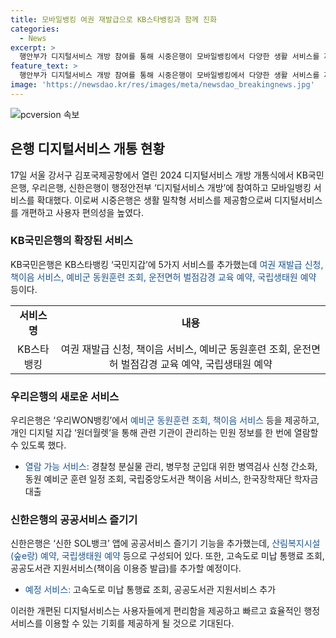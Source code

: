 ```yaml
---
title: 모바일뱅킹 여권 재발급으로 KB스타뱅킹과 함께 진화
categories:
  - News
excerpt: >
  행안부가 디지털서비스 개방 참여를 통해 시중은행이 모바일뱅킹에서 다양한 생활 서비스를 제공한다. KB국민은행은 여권 재발급, 책이음, 예비군 훈련 조회 등 5가지 서비스를 추가했고, 우리은행과 신한은행도 다양한 서비스를 확대했다. 이로써 행정안전부의 민간 앱에서도 편리하게 이용 가능한 서비스가 확대되며, 시민들의 생활에 편의를 제공한다. KB국민은행은 여권 재발급 신청을 통해 새로운 기능을 제공하며, 이를 행정안전부 장관이 직접 시연하기도 했다.
feature_text: >
  행안부가 디지털서비스 개방 참여를 통해 시중은행이 모바일뱅킹에서 다양한 생활 서비스를 제공한다. KB국민은행은 여권 재발급, 책이음, 예비군 훈련 조회 등 5가지 서비스를 추가했고, 우리은행과 신한은행도 다양한 서비스를 확대했다. 이로써 행정안전부의 민간 앱에서도 편리하게 이용 가능한 서비스가 확대되며, 시민들의 생활에 편의를 제공한다. KB국민은행은 여권 재발급 신청을 통해 새로운 기능을 제공하며, 이를 행정안전부 장관이 직접 시연하기도 했다.
image: 'https://newsdao.kr/res/images/meta/newsdao_breakingnews.jpg'
---
```


<p><img src="https://newsdao.kr/res/images/meta/newsdao_breakingnews.jpg" alt="pcversion 속보" /></p>

<h2 data-ke-size="size26">은행 디지털서비스 개통 현황</h2>

<p data-ke-size="size16">17일 서울 강서구 김포국제공항에서 열린 2024 디지털서비스 개방 개통식에서 KB국민은행, 우리은행, 신한은행이 행정안전부 ‘디지털서비스 개방’에 참여하고 모바일뱅킹 서비스를 확대했다. 이로써 시중은행은 생활 밀착형 서비스를 제공함으로써 디지털서비스를 개편하고 사용자 편의성을 높였다.</p>

<h3>KB국민은행의 확장된 서비스</h3>

<p data-ke-size="size16">KB국민은행은 KB스타뱅킹 ‘국민지갑’에 5가지 서비스를 추가했는데 <span style="color: #1a5490;">여권 재발급 신청, 책이음 서비스, 예비군 동원훈련 조회, 운전면허 벌점감경 교육 예약, 국립생태원 예약</span> 등이다.</p>

<table>
  <tr>
    <td style="text-align: center; height: 17px;"><b>서비스명</b></td>
    <td style="text-align: center; height: 17px;"><b>내용</b></td>
  </tr>
  <tr>
    <td style="text-align: center; height: 17px;">KB스타뱅킹</td>
    <td style="text-align: center; height: 17px;">여권 재발급 신청, 책이음 서비스, 예비군 동원훈련 조회, 운전면허 벌점감경 교육 예약, 국립생태원 예약</td>
  </tr>
</table>

<h3>우리은행의 새로운 서비스</h3>

<p data-ke-size="size16">우리은행은 ‘우리WON뱅킹’에서 <span style="color: #1a5490;">예비군 동원훈련 조회, 책이음 서비스</span> 등을 제공하고, 개인 디지털 지갑 ‘원더월렛’을 통해 관련 기관이 관리하는 민원 정보를 한 번에 열람할 수 있도록 했다.</p>

<ul>
  <li><span style="color: #1a5490;">열람 가능 서비스:</span> 경찰청 분실물 관리, 병무청 군입대 위한 병역검사 신청 간소화, 동원 예비군 훈련 일정 조회, 국립중앙도서관 책이음 서비스, 한국장학재단 학자금 대출</li>
</ul>

<h3>신한은행의 공공서비스 즐기기</h3>

<p data-ke-size="size16">신한은행은 ‘신한 SOL뱅크’ 앱에 공공서비스 즐기기 기능을 추가했는데, <span style="color: #1a5490;">산림복지시설(숲e랑) 예약, 국립생태원 예약</span> 등으로 구성되어 있다. 또한, 고속도로 미납 통행료 조회, 공공도서관 지원서비스(책이음 이용증 발급)를 추가할 예정이다.</p>

<ul>
  <li><span style="color: #1a5490;">예정 서비스:</span> 고속도로 미납 통행료 조회, 공공도서관 지원서비스 추가</li>
</ul>

<p data-ke-size="size16">이러한 개편된 디지털서비스는 사용자들에게 편리함을 제공하고 빠르고 효율적인 행정 서비스를 이용할 수 있는 기회를 제공하게 될 것으로 기대된다.</p>


